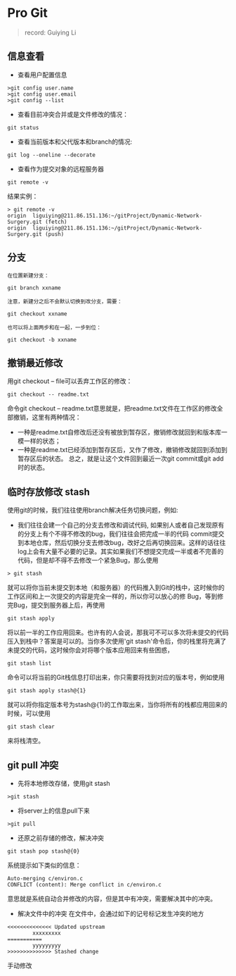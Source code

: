 # Pro Git
> record: Guiying Li

## 信息查看
- 查看用户配置信息
```
>git config user.name
>git config user.email
>git config --list
```
- 查看目前冲突合并或是文件修改的情况：
```
git status
```
- 查看当前版本和父代版本和branch的情况:
```
git log --oneline --decorate
```
- 查看作为提交对象的远程服务器
```
git remote -v
```
结果实例：
```
> git remote -v
origin  liguiying@211.86.151.136:~/gitProject/Dynamic-Network-Surgery.git (fetch)
origin  liguiying@211.86.151.136:~/gitProject/Dynamic-Network-Surgery.git (push)
```

## 分支
```
在位置新建分支：

git branch xxname

注意，新建分之后不会默认切换到改分支，需要：

git checkout xxname

也可以将上面两步和在一起，一步到位：

git checkout -b xxname
```

## 撤销最近修改
用git checkout – file可以丢弃工作区的修改：
```
git checkout -- readme.txt
```
命令git checkout – readme.txt意思就是，把readme.txt文件在工作区的修改全部撤销，这里有两种情况：
- 一种是readme.txt自修改后还没有被放到暂存区，撤销修改就回到和版本库一模一样的状态；
- 一种是readme.txt已经添加到暂存区后，又作了修改，撤销修改就回到添加到暂存区后的状态。
总之，就是让这个文件回到最近一次git commit或git add时的状态。

## 临时存放修改 stash
使用git的时候，我们往往使用branch解决任务切换问题，例如:
- 我们往往会建一个自己的分支去修改和调试代码, 如果别人或者自己发现原有的分支上有个不得不修改的bug，我们往往会把完成一半的代码 commit提交到本地仓库，然后切换分支去修改bug，改好之后再切换回来。这样的话往往log上会有大量不必要的记录。其实如果我们不想提交完成一半或者不完善的代码，但是却不得不去修改一个紧急Bug，那么使用
```
> git stash
```
就可以将你当前未提交到本地（和服务器）的代码推入到Git的栈中，这时候你的工作区间和上一次提交的内容是完全一样的，所以你可以放心的修 Bug，等到修完Bug，提交到服务器上后，再使用
```
git stash apply
```
将以前一半的工作应用回来。也许有的人会说，那我可不可以多次将未提交的代码压入到栈中？答案是可以的。当你多次使用'git stash'命令后，你的栈里将充满了未提交的代码，这时候你会对将哪个版本应用回来有些困惑，
```
git stash list
```
命令可以将当前的Git栈信息打印出来，你只需要将找到对应的版本号，例如使用
```
git stash apply stash@{1}
```
就可以将你指定版本号为stash@{1}的工作取出来，当你将所有的栈都应用回来的时候，可以使用
```
git stash clear
```
来将栈清空。

## git pull 冲突
- 先将本地修改存储，使用git stash
```
>git stash
```
- 将server上的信息pull下来
```
>git pull
```
- 还原之前存储的修改，解决冲突
```
git stash pop stash@{0}
```
系统提示如下类似的信息：
```
Auto-merging c/environ.c
CONFLICT (content): Merge conflict in c/environ.c
```
意思就是系统自动合并修改的内容，但是其中有冲突，需要解决其中的冲突。
- 解决文件中的冲突
在文件中，会通过如下的记号标记发生冲突的地方
```
<<<<<<<<<<<<<< Updated upstream
        xxxxxxxxx
===========
        yyyyyyyyy
>>>>>>>>>>>>>> Stashed change
```
手动修改
